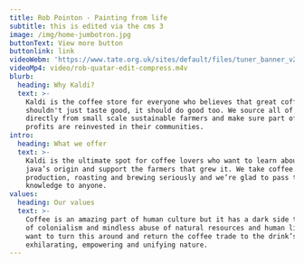 ```yaml
---
title: Rob Pointon - Painting from life
subtitle: this is edited via the cms 3
image: /img/home-jumbotron.jpg
buttonText: View more button
buttonlink: link
videoWebm: 'https://www.tate.org.uk/sites/default/files/tuner_banner_v2.webm'
videoMp4: video/rob-quatar-edit-compress.m4v
blurb:
  heading: Why Kaldi?
  text: >-
    Kaldi is the coffee store for everyone who believes that great coffee
    shouldn't just taste good, it should do good too. We source all of our beans
    directly from small scale sustainable farmers and make sure part of the
    profits are reinvested in their communities.
intro:
  heading: What we offer
  text: >-
    Kaldi is the ultimate spot for coffee lovers who want to learn about their
    java’s origin and support the farmers that grew it. We take coffee
    production, roasting and brewing seriously and we’re glad to pass that
    knowledge to anyone.
values:
  heading: Our values
  text: >-
    Coffee is an amazing part of human culture but it has a dark side too – one
    of colonialism and mindless abuse of natural resources and human lives. We
    want to turn this around and return the coffee trade to the drink’s
    exhilarating, empowering and unifying nature.
---
```


